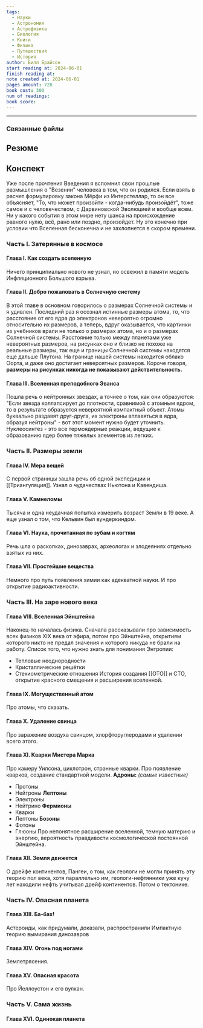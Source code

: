 ```yaml
---
tags:
  - Науки
  - Астрономия
  - Астрофизика
  - Биология
  - Книги
  - Физика
  - Путешествия
  - История
author: Билл Брайсон
start reading at: 2024-06-01
finish reading at: 
note created at: 2024-06-01
pages amount: 728
book cost: 300
num of readings: 
book score:
---
```

----

### Связанные файлы

## Резюме

## Конспект

Уже после прочтения Введения я вспомнил свои прошлые размышления о "Везении" человека в том, что он родился. 
Если взять в расчет формулировку закона Мëрфи из Интерстеллар, то он все объясняет, "То, что может произойти - когда-нибудь произойдёт", тоже самое и с человечеством, с Дарвиновской Эволюцией и вообще всем. Ни у какого события в этом мире нету шанса на происхождение равного нулю, всё, рано или поздно, произойдет. Ну это конечно при условии что Вселенная бесконечна и не захлопнется в скором времени. 

### Часть I. Затерянные в космосе
#### Глава I. Как создать вселенную
Ничего принципиально нового не узнал, но освежил в памяти модель Инфляционного Большого взрыва. 

#### Глава II. Добро пожаловать в Солнечную систему
В этой главе в основном говорилось о размерах Солнечной системы и я удивлен. Последний раз я осознал истинные размеры атома, то, что расстояние от его ядра до электронов невероятно огромно относительно их размеров, а теперь, вдруг оказывается, что картинки из учебников врали не только о размерах атома, но и о размерах Солнечной системы. Расстояние только между планетами уже невероятных размеров, на рисунках оно и близко не похоже на реальные размеры, так еще и границы Солнечной системы находятся еще дальше Плутона. На границе нашей системы находится облако Оорта, и даже оно достигает невероятных размеров. 
Короче говоря, **размеры на рисунках никогда не показывают действительность.** 

#### Глава III. Вселенная преподобного Эванса
Пошла речь о нейтронных звездах, а точнее о том, как они образуются: "Если звезда коллапсирует до плотности, сравнимой с атомным ядром, то в результате образуется невероятной компактный объект. Атомы буквально раздавят друг-друга, их электроны вплавяться в ядра, образуя нейтроны" - вот этот момент нужно будет уточнить. 
Нуклеосинтез - это все термоядерные реакции, ведущие к образованию ядер более тяжелых элементов из легких. 

### Часть II. Размеры земли
#### Глава IV. Мера вещей
С первой страницы зашла речь об одной экспедиции и [[Триангуляция]].
Узнал о чудачествах Ньютона и Кавендиша. 

#### Глава V. Камнеломы
Тысяча и одна неудачная попытка измерить возраст Земли в 19 веке. А еще узнал о том, что Кельвин был вундеркиндом. 

#### Глава VI. Наука, прочитанная по зубам и когтям
Речь шла о раскопках, динозаврах,  археологах и злодеяниях отдельно взятых из них. 

#### Глава VII. Простейшие вещества
Немного про путь появления химии как адекватной науки. И про открытие радиоактивности. 

### Часть III. На заре нового века
#### Глава VIII. Вселенная Эйнштейна
Наконец-то началась физика. Сначала рассказывали про зависимость всех физиков XIX века от эфира, потом про Эйнштейна, открытиям которого никто не предал значения и которого никуда не брали на работу.
Список того, что нужно знать для понимания Энтропии:
- Тепловые неоднородности
- Кристаллические решётки
- Стехиометрические отношения
История создания [[ОТО]] и СТО, открытие красного смещения и расширения вселенной. 

#### Глава IX. Могущественный атом
Про атомы, что сказать. 

#### Глава X. Удаление свинца
Про заражение воздуха свинцом, хлорфторуглеродами и удалении всего этого. 

#### Глава XI. Кварки Мистера Марка
Про камеру Уилсона, циклотрон, странные кварки. Про появление кварков, создание стандартной модели. 
**Адроны:** *(самые известные)*
- Протоны
- Нейтроны
**Лептоны**
- Электроны
- Нейтрино
**Фермионы**
- Кварки
- Лептоны
**Бозоны**
- Фотоны
- Глюоны
Про непонятное расширение вселенной, темную материю и энергию, вероятность правдивости космологической постоянной Эйнштейна. 

#### Глава XII. Земля движется
О дрейфе континентов, Пангеи, о том, как геологи не могли принять эту теорию пол века, хотя параллельно им, геологи-нефтянники уже кучу лет находили нефть учитывая дрейф континентов. 
Потом о тектонике. 

### Часть IV. Опасная планета
#### Глава XIII. Ба-бах! 
Астероиды, как придумали, доказали, распространили Импактную теорию вымирания динозавров

#### Глава XIV. Огонь под ногами
Землетрясения. 

#### Глава XV. Опасная красота
Про Йеллоустон и его вулкан. 

### Часть V. Сама жизнь
#### Глава XVI. Одинокая планета
